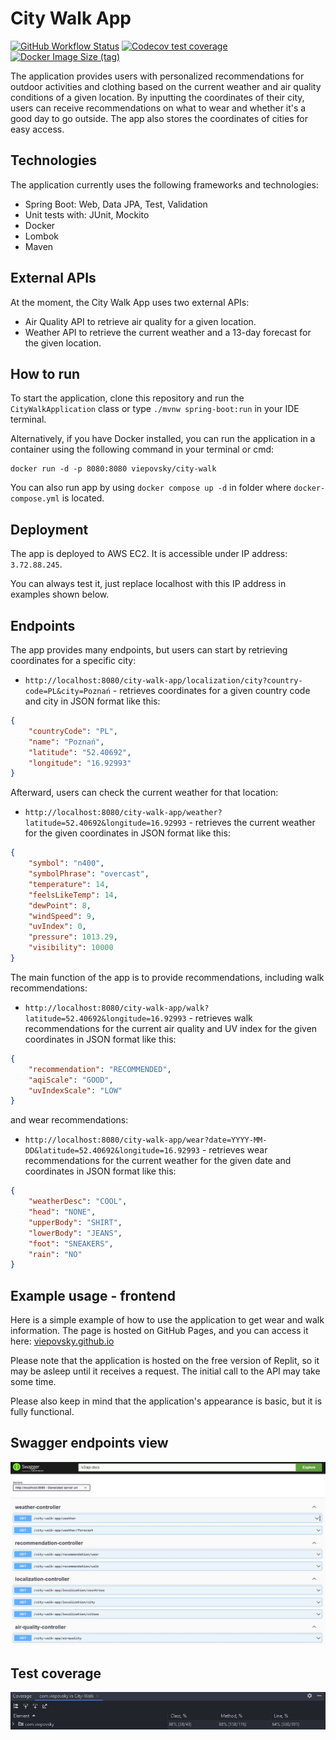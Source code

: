 # City Walk App

[![GitHub Workflow Status](https://img.shields.io/github/actions/workflow/status/viepovsky/City-Walk-App/maven.yml?style=plastic)](https://github.com/viepovsky/City-Walk-App/actions/workflows/maven.yml)
[![Codecov test coverage](https://img.shields.io/codecov/c/github/viepovsky/City-Walk-App?style=plastic)](https://codecov.io/gh/viepovsky/City-Walk-App)
[![Docker Image Size (tag)](https://img.shields.io/docker/image-size/viepovsky/city-walk/latest?label=docker%20image%20size&style=plastic)](https://hub.docker.com/r/viepovsky/city-walk/tags)

The application provides users with personalized recommendations for outdoor activities and clothing based on the current weather and air quality conditions of a given location. 
By inputting the coordinates of their city, users can receive recommendations on what to wear and whether it's a good day to go outside. The app also stores the coordinates of cities for easy access.

## Technologies

The application currently uses the following frameworks and technologies:

- Spring Boot: Web, Data JPA, Test, Validation
- Unit tests with: JUnit, Mockito
- Docker
- Lombok
- Maven

## External APIs

At the moment, the City Walk App uses two external APIs:

- Air Quality API to retrieve air quality for a given location.
- Weather API to retrieve the current weather and a 13-day forecast for the given location.

## How to run

To start the application, clone this repository and run the `CityWalkApplication` class or type `./mvnw spring-boot:run` in your IDE terminal.

Alternatively, if you have Docker installed, you can run the application in a container using the following command in your terminal or cmd:

```
docker run -d -p 8080:8080 viepovsky/city-walk
```

You can also run app by using `docker compose up -d` in folder where `docker-compose.yml` is located.

## Deployment

The app is deployed to AWS EC2. It is accessible under IP address: `3.72.88.245`.

You can always test it, just replace localhost with this IP address in examples shown below.

## Endpoints

The app provides many endpoints, but users can start by retrieving coordinates for a specific city:
- `http://localhost:8080/city-walk-app/localization/city?country-code=PL&city=Poznań` -  retrieves coordinates for a given country code and city in JSON format like this:
```json
{
    "countryCode": "PL",
    "name": "Poznań",
    "latitude": "52.40692",
    "longitude": "16.92993"
}
```
Afterward, users can check the current weather for that location:
- `http://localhost:8080/city-walk-app/weather?latitude=52.40692&longitude=16.92993` - retrieves the current weather for the given coordinates in JSON format like this:
```json
{
    "symbol": "n400",
    "symbolPhrase": "overcast",
    "temperature": 14,
    "feelsLikeTemp": 14,
    "dewPoint": 8,
    "windSpeed": 9,
    "uvIndex": 0,
    "pressure": 1013.29,
    "visibility": 10000
}
```
The main function of the app is to provide recommendations, including walk recommendations:
- `http://localhost:8080/city-walk-app/walk?latitude=52.40692&longitude=16.92993` -  retrieves walk recommendations for the current air quality and UV index for the given coordinates in JSON format like this:
```json
{
    "recommendation": "RECOMMENDED",
    "aqiScale": "GOOD",
    "uvIndexScale": "LOW"
}
```
and wear recommendations:
- `http://localhost:8080/city-walk-app/wear?date=YYYY-MM-DD&latitude=52.40692&longitude=16.92993` -  retrieves wear recommendations for the current weather for the given date and coordinates in JSON format like this:
```json
{
    "weatherDesc": "COOL",
    "head": "NONE",
    "upperBody": "SHIRT",
    "lowerBody": "JEANS",
    "foot": "SNEAKERS",
    "rain": "NO"
}
```
## Example usage - frontend

Here is a simple example of how to use the application to get wear and walk information. 
The page is hosted on GitHub Pages, and you can access it here: [viepovsky.github.io](https://viepovsky.github.io)

Please note that the application is hosted on the free version of Replit, so it may be asleep until it receives a request. 
The initial call to the API may take some time.

Please also keep in mind that the application's appearance is basic, but it is fully functional.

## Swagger endpoints view

![Swagger screenshot](src/main/resources/screenshots/swagger.JPG)

## Test coverage

![Test coverage screenshot](src/main/resources/screenshots/test-coverage.JPG)
